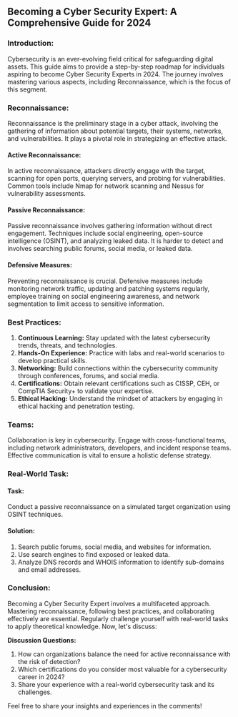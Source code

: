 ## Becoming a Cyber Security Expert: A Comprehensive Guide for 2024

### Introduction:
Cybersecurity is an ever-evolving field critical for safeguarding digital assets. This guide aims to provide a step-by-step roadmap for individuals aspiring to become Cyber Security Experts in 2024. The journey involves mastering various aspects, including Reconnaissance, which is the focus of this segment.

### Reconnaissance:
Reconnaissance is the preliminary stage in a cyber attack, involving the gathering of information about potential targets, their systems, networks, and vulnerabilities. It plays a pivotal role in strategizing an effective attack.

#### Active Reconnaissance:
In active reconnaissance, attackers directly engage with the target, scanning for open ports, querying servers, and probing for vulnerabilities. Common tools include Nmap for network scanning and Nessus for vulnerability assessments.

#### Passive Reconnaissance:
Passive reconnaissance involves gathering information without direct engagement. Techniques include social engineering, open-source intelligence (OSINT), and analyzing leaked data. It is harder to detect and involves searching public forums, social media, or leaked data.

#### Defensive Measures:
Preventing reconnaissance is crucial. Defensive measures include monitoring network traffic, updating and patching systems regularly, employee training on social engineering awareness, and network segmentation to limit access to sensitive information.

### Best Practices:
1. **Continuous Learning:** Stay updated with the latest cybersecurity trends, threats, and technologies.
2. **Hands-On Experience:** Practice with labs and real-world scenarios to develop practical skills.
3. **Networking:** Build connections within the cybersecurity community through conferences, forums, and social media.
4. **Certifications:** Obtain relevant certifications such as CISSP, CEH, or CompTIA Security+ to validate your expertise.
5. **Ethical Hacking:** Understand the mindset of attackers by engaging in ethical hacking and penetration testing.

### Teams:
Collaboration is key in cybersecurity. Engage with cross-functional teams, including network administrators, developers, and incident response teams. Effective communication is vital to ensure a holistic defense strategy.

### Real-World Task:
#### Task:
Conduct a passive reconnaissance on a simulated target organization using OSINT techniques.
#### Solution:
1. Search public forums, social media, and websites for information.
2. Use search engines to find exposed or leaked data.
3. Analyze DNS records and WHOIS information to identify sub-domains and email addresses.

### Conclusion:
Becoming a Cyber Security Expert involves a multifaceted approach. Mastering reconnaissance, following best practices, and collaborating effectively are essential. Regularly challenge yourself with real-world tasks to apply theoretical knowledge. Now, let's discuss:

**Discussion Questions:**
1. How can organizations balance the need for active reconnaissance with the risk of detection?
2. Which certifications do you consider most valuable for a cybersecurity career in 2024?
3. Share your experience with a real-world cybersecurity task and its challenges.

Feel free to share your insights and experiences in the comments!
